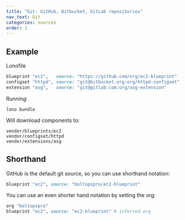```yaml
---
title: "Git: GitHub, Bitbucket, GitLab repositories"
nav_text: Git
categories: sources
order: 1
---
```


## Example

Lonofile

```ruby
blueprint "ec2",   source: "https://github.com/org/ec2-blueprint"
configset "httpd", source: "git@bitbucket.org:org/httpd-configset"
extension "asg",   source: "git@gitlab.com:org/asg-extension"
```

Running:

    lono bundle

Will download components to:

    vendor/blueprints/ec2
    vendor/configset/httpd
    vendor/extensions/asg

## Shorthand

GitHub is the default git source, so you can use shorthand notation:

```ruby
blueprint "ec2", source: "boltopspro/ec2-blueprint"
```

You can use an even shorter hand notation by setting the org:

```ruby
org "boltopspro"
blueprint "ec2", source: "ec2-blueprint" # inferred org
```
